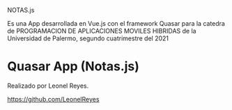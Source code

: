NOTAS.js

Es una App desarrollada en Vue.js con el framework Quasar para la catedra de PROGRAMACION DE APLICACIONES MOVILES HIBRIDAS de la Universidad de Palermo, segundo cuatrimestre del 2021


# Quasar App (Notas.js)

Realizado por Leonel Reyes.

https://github.com/LeonelReyes
